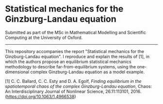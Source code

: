 # Statistical mechanics for the Ginzburg-Landau equation

Submitted as part of the MSc in Mathematical Modelling and Scientific Computing at the University of Oxford.

--------------------------

This repository accompanies the report "Statistical mechanics for the Ginzburg-Landau equation". I reproduce and explain the results of [1], in which the authors propose an equilibrium statistical mechanics methodology to describe far-from-equilibrium systems, using the one-dimensional complex Ginzburg-Landau equation as a model example.

[1] C. C. Ballard, C. C. Esty and D. A. Egolf, _Finding equilibrium in the spatiotemporal chaos of the complex Ginzburg-Landau equation_, Chaos: An Interdisciplinary Journal of Nonlinear Science, 26.11:113101, 2016. (https://doi.org/10.1063/1.4966538)
